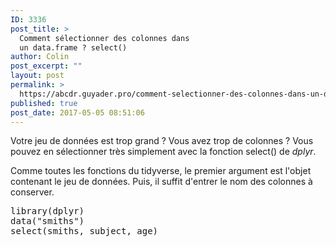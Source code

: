 ```yaml
---
ID: 3336
post_title: >
  Comment sélectionner des colonnes dans
  un data.frame ? select()
author: Colin
post_excerpt: ""
layout: post
permalink: >
  https://abcdr.guyader.pro/comment-selectionner-des-colonnes-dans-un-data-frame-select/
published: true
post_date: 2017-05-05 08:51:06
---
```

Votre jeu de données est trop grand ? Vous avez trop de colonnes ? Vous pouvez en sélectionner très simplement avec la fonction select() de <em>dplyr</em>.

<p>Comme toutes les fonctions du tidyverse, le premier argument est l'objet contenant le jeu de données. Puis, il suffit d'entrer le nom des colonnes à conserver.
<pre lang="rsplus">library(dplyr)
data("smiths")
select(smiths, subject, age)</pre>